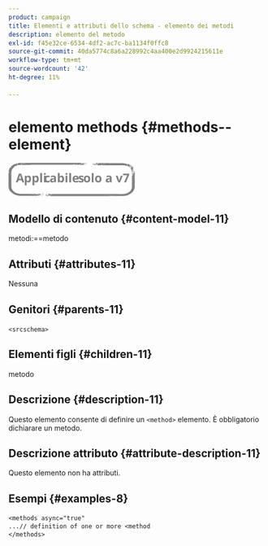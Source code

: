 ```yaml
---
product: campaign
title: Elementi e attributi dello schema - elemento dei metodi
description: elemento del metodo
exl-id: f45e32ce-6534-4df2-ac7c-ba1134f0ffc8
source-git-commit: 40da5774c8a6a228992c4aa400e2d9924215611e
workflow-type: tm+mt
source-wordcount: '42'
ht-degree: 11%

---
```


# elemento methods {#methods--element}

![](../../../assets/v7-only.svg)

## Modello di contenuto {#content-model-11}

metodi:==metodo

## Attributi {#attributes-11}

Nessuna

## Genitori {#parents-11}

`<srcschema>`

## Elementi figli {#children-11}

metodo

## Descrizione {#description-11}

Questo elemento consente di definire un `<method>`  elemento. È obbligatorio dichiarare un metodo.

## Descrizione attributo {#attribute-description-11}

Questo elemento non ha attributi.

## Esempi {#examples-8}

```
<methods async="true"
...// definition of one or more <method
</methods>
```
